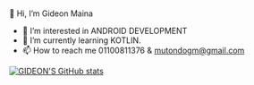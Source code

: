 #

👋 Hi, I’m Gideon Maina
- 👀 I’m interested in ANDROID DEVELOPMENT
- 🌱 I’m currently learning KOTLIN.
- 📫 How to reach me 01100811376 & mutondogm@gmail.com

[![GIDEON'S GitHub stats](https://github-readme-stats.vercel.app/api?username=Gmaina254)](https://github.com/anuraghazra/github-readme-stats)

